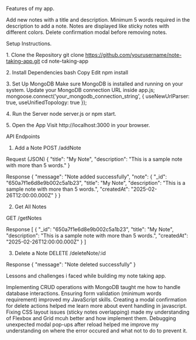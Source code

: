 Features of my app.

Add new notes with a title and description.
Minimum 5 words required in the description to add a note.
Notes are displayed like sticky notes with different colors.
Delete confirmation modal before removing notes.



Setup Instructions. 

1️. Clone the Repository
git clone https://github.com/yourusername/note-taking-app.git
cd note-taking-app


2️. Install Dependencies
bash
Copy
Edit
npm install


3️. Set Up MongoDB
Make sure MongoDB is installed and running on your system.
Update your MongoDB connection URL inside app.js; 
mongoose.connect('your_mongodb_connection_string', { useNewUrlParser: true, useUnifiedTopology: true });


4️.  Run the Server
node server.js or npm start.

5️.  Open the App
Visit http://localhost:3000 in your browser.




API Endpoints

1. Add a Note
POST /addNote

Request (JSON)
{
  "title": "My Note",
  "description": "This is a sample note with more than 5 words."
}

Response
{
  "message": "Note added successfully",
  "note": {
    "_id": "650a7f1e6d8e9b002c5a1b23",
    "title": "My Note",
    "description": "This is a sample note with more than 5 words.",
    "createdAt": "2025-02-26T12:00:00.000Z"
  }
}


2. Get All Notes

GET /getNotes

Response
[
  {
    "_id": "650a7f1e6d8e9b002c5a1b23",
    "title": "My Note",
    "description": "This is a sample note with more than 5 words.",
    "createdAt": "2025-02-26T12:00:00.000Z"
  }
]

3. Delete a Note
DELETE /deleteNote/:id

Response
{
  "message": "Note deleted successfully"
}


Lessons and challenges i faced while building my note taking app.

Implementing CRUD operations with MongoDB taught me how to handle database interactions.
Ensuring form validation (minimum words requirement) improved my JavaScript skills.
Creating a modal confirmation for delete actions helped me learn more about event handling in javascript. 
Fixing CSS layout issues (sticky notes overlapping) made my understanding of Flexbox and Grid mcuh better and how implement them.
Debugging unexpected modal pop-ups after reload helped me improve my understanding on where the error occured and what not to do to prevent it.



